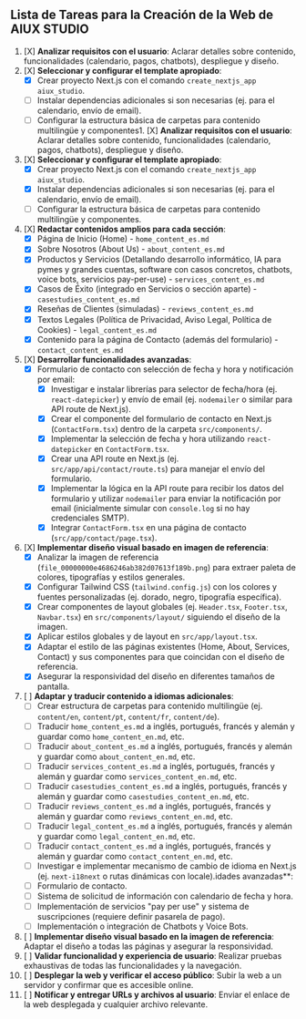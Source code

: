 ## Lista de Tareas para la Creación de la Web de AIUX STUDIO

1.  [X] **Analizar requisitos con el usuario**: Aclarar detalles sobre contenido, funcionalidades (calendario, pagos, chatbots), despliegue y diseño.
2.  [X] **Seleccionar y configurar el template apropiado**:
    *   [X] Crear proyecto Next.js con el comando `create_nextjs_app aiux_studio`.
    *   [ ] Instalar dependencias adicionales si son necesarias (ej. para el calendario, envío de email).
    *   [ ] Configurar la estructura básica de carpetas para contenido multilingüe y componentes1.  [X] **Analizar requisitos con el usuario**: Aclarar detalles sobre contenido, funcionalidades (calendario, pagos, chatbots), despliegue y diseño.
2.  [X] **Seleccionar y configurar el template apropiado**:
    *   [X] Crear proyecto Next.js con el comando `create_nextjs_app aiux_studio`.
    *   [X] Instalar dependencias adicionales si son necesarias (ej. para el calendario, envío de email).
    *   [ ] Configurar la estructura básica de carpetas para contenido multilingüe y componentes.
3.  [X] **Redactar contenidos amplios para cada sección**:
    *   [X] Página de Inicio (Home) - `home_content_es.md`
    *   [X] Sobre Nosotros (About Us) - `about_content_es.md`
    *   [X] Productos y Servicios (Detallando desarrollo informático, IA para pymes y grandes cuentas, software con casos concretos, chatbots, voice bots, servicios pay-per-use) - `services_content_es.md`
    *   [X] Casos de Éxito (integrado en Servicios o sección aparte) - `casestudies_content_es.md`
    *   [X] Reseñas de Clientes (simuladas) - `reviews_content_es.md`
    *   [X] Textos Legales (Política de Privacidad, Aviso Legal, Política de Cookies) - `legal_content_es.md`
    *   [X] Contenido para la página de Contacto (además del formulario) - `contact_content_es.md`
4.  [X] **Desarrollar funcionalidades avanzadas**:
    *   [X] Formulario de contacto con selección de fecha y hora y notificación por email:
        *   [X] Investigar e instalar librerías para selector de fecha/hora (ej. `react-datepicker`) y envío de email (ej. `nodemailer` o similar para API route de Next.js).
        *   [X] Crear el componente del formulario de contacto en Next.js (`ContactForm.tsx`) dentro de la carpeta `src/components/`.
        *   [X] Implementar la selección de fecha y hora utilizando `react-datepicker` en `ContactForm.tsx`.
        *   [X] Crear una API route en Next.js (ej. `src/app/api/contact/route.ts`) para manejar el envío del formulario.
        *   [X] Implementar la lógica en la API route para recibir los datos del formulario y utilizar `nodemailer` para enviar la notificación por email (inicialmente simular con `console.log` si no hay credenciales SMTP).
        *   [X] Integrar `ContactForm.tsx` en una página de contacto (`src/app/contact/page.tsx`).
5.  [X] **Implementar diseño visual basado en imagen de referencia**:
    *   [X] Analizar la imagen de referencia (`file_00000000e4686246ab382d07613f189b.png`) para extraer paleta de colores, tipografías y estilos generales.
    *   [X] Configurar Tailwind CSS (`tailwind.config.js`) con los colores y fuentes personalizadas (ej. dorado, negro, tipografía específica).
    *   [X] Crear componentes de layout globales (ej. `Header.tsx`, `Footer.tsx`, `Navbar.tsx`) en `src/components/layout/` siguiendo el diseño de la imagen.
    *   [X] Aplicar estilos globales y de layout en `src/app/layout.tsx`.
    *   [X] Adaptar el estilo de las páginas existentes (Home, About, Services, Contact) y sus componentes para que coincidan con el diseño de referencia.
    *   [X] Asegurar la responsividad del diseño en diferentes tamaños de pantalla.
6.  [ ] **Adaptar y traducir contenido a idiomas adicionales**:
    *   [ ] Crear estructura de carpetas para contenido multilingüe (ej. `content/en`, `content/pt`, `content/fr`, `content/de`).
    *   [ ] Traducir `home_content_es.md` a inglés, portugués, francés y alemán y guardar como `home_content_en.md`, etc.
    *   [ ] Traducir `about_content_es.md` a inglés, portugués, francés y alemán y guardar como `about_content_en.md`, etc.
    *   [ ] Traducir `services_content_es.md` a inglés, portugués, francés y alemán y guardar como `services_content_en.md`, etc.
    *   [ ] Traducir `casestudies_content_es.md` a inglés, portugués, francés y alemán y guardar como `casestudies_content_en.md`, etc.
    *   [ ] Traducir `reviews_content_es.md` a inglés, portugués, francés y alemán y guardar como `reviews_content_en.md`, etc.
    *   [ ] Traducir `legal_content_es.md` a inglés, portugués, francés y alemán y guardar como `legal_content_en.md`, etc.
    *   [ ] Traducir `contact_content_es.md` a inglés, portugués, francés y alemán y guardar como `contact_content_en.md`, etc.
    *   [ ] Investigar e implementar mecanismo de cambio de idioma en Next.js (ej. `next-i18next` o rutas dinámicas con locale).idades avanzadas**:
    *   [ ] Formulario de contacto.
    *   [ ] Sistema de solicitud de información con calendario de fecha y hora.
    *   [ ] Implementación de servicios "pay per use" y sistema de suscripciones (requiere definir pasarela de pago).
    *   [ ] Implementación o integración de Chatbots y Voice Bots.
5.  [ ] **Implementar diseño visual basado en la imagen de referencia**: Adaptar el diseño a todas las páginas y asegurar la responsividad.
6.  [ ] **Validar funcionalidad y experiencia de usuario**: Realizar pruebas exhaustivas de todas las funcionalidades y la navegación.
7.  [ ] **Desplegar la web y verificar el acceso público**: Subir la web a un servidor y confirmar que es accesible online.
8.  [ ] **Notificar y entregar URLs y archivos al usuario**: Enviar el enlace de la web desplegada y cualquier archivo relevante.
